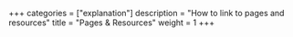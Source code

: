 +++
categories = ["explanation"]
description = "How to link to pages and resources"
title = "Pages & Resources"
weight = 1
+++
